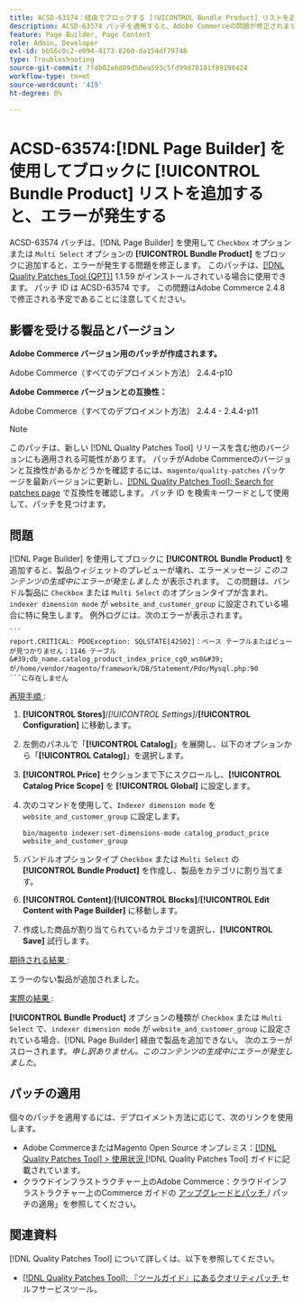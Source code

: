 ```yaml
---
title: ACSD-63574：経由でブロックする [!UICONTROL Bundle Product] リストを追加すると  [!DNL Page Builder]  エラーが発生する
description: ACSD-63574 パッチを適用すると、Adobe Commerceの問題が修正されます。この問題では、「Checkbox」または「Multi Select」オプションを持つ**[!UICONTROL Bundle Product]**を  [!DNL Page Builder]  経由でブロックに追加するとエラーが発生します。
feature: Page Builder, Page Content
role: Admin, Developer
exl-id: bb56c0c2-e094-4173-8260-da154df79748
type: Troubleshooting
source-git-commit: 7fdb02a6d89d50ea593c5fd99d78101f89198424
workflow-type: tm+mt
source-wordcount: '419'
ht-degree: 0%

---
```


# ACSD-63574:[!DNL Page Builder] を使用してブロックに [!UICONTROL Bundle Product] リストを追加すると、エラーが発生する

ACSD-63574 パッチは、[!DNL Page Builder] を使用して `Checkbox` オプションまたは `Multi Select` オプションの **[!UICONTROL Bundle Product]** をブロックに追加すると、エラーが発生する問題を修正します。 このパッチは、[[!DNL Quality Patches Tool (QPT)]](/help/tools/quality-patches-tool/quality-patches-tool-to-self-serve-quality-patches.md) 1.1.59 がインストールされている場合に使用できます。 パッチ ID は ACSD-63574 です。 この問題はAdobe Commerce 2.4.8 で修正される予定であることに注意してください。

## 影響を受ける製品とバージョン

**Adobe Commerce バージョン用のパッチが作成されます。**

Adobe Commerce（すべてのデプロイメント方法） 2.4.4-p10

**Adobe Commerce バージョンとの互換性：**

Adobe Commerce（すべてのデプロイメント方法） 2.4.4 - 2.4.4-p11

>[!NOTE]
>
>このパッチは、新しい [!DNL Quality Patches Tool] リリースを含む他のバージョンにも適用される可能性があります。 パッチがAdobe Commerceのバージョンと互換性があるかどうかを確認するには、`magento/quality-patches` パッケージを最新バージョンに更新し、[[!DNL Quality Patches Tool]: Search for patches page](https://experienceleague.adobe.com/tools/commerce-quality-patches/index.html?lang=ja) で互換性を確認します。 パッチ ID を検索キーワードとして使用して、パッチを見つけます。

## 問題

[!DNL Page Builder] を使用してブロックに **[!UICONTROL Bundle Product]** を追加すると、製品ウィジェットのプレビューが壊れ、エラーメッセージ *このコンテンツの生成中にエラーが発生しました* が表示されます。 この問題は、バンドル製品に `Checkbox` または `Multi Select` のオプションタイプが含まれ、`indexer dimension mode` が `website_and_customer_group` に設定されている場合に特に発生します。 例外ログには、次のエラーが表示されます。

    ```
    report.CRITICAL: PDOException: SQLSTATE[42S02]：ベース テーブルまたはビューが見つかりません：1146 テーブル &#39;db_name.catalog_product_index_price_cg0_ws0&#39;が/home/vendor/magento/framework/DB/Statement/Pdo/Mysql.php:90
    ```に存在しません 

<u> 再現手順 </u>:

1. **[!UICONTROL Stores]**/*[!UICONTROL Settings]*/**[!UICONTROL Configuration]** に移動します。
1. 左側のパネルで「**[!UICONTROL Catalog]**」を展開し、以下のオプションから「**[!UICONTROL Catalog]**」を選択します。
1. **[!UICONTROL Price]** セクションまで下にスクロールし、**[!UICONTROL Catalog Price Scope]** を **[!UICONTROL Global]** に設定します。
1. 次のコマンドを使用して、`Indexer dimension mode` を `website_and_customer_group` に設定します。

   `bin/magento indexer:set-dimensions-mode catalog_product_price website_and_customer_group`

1. バンドルオプションタイプ `Checkbox` または `Multi Select` の **[!UICONTROL Bundle Product]** を作成し、製品をカテゴリに割り当てます。
1. **[!UICONTROL Content]**/**[!UICONTROL Blocks]**/**[!UICONTROL Edit Content with Page Builder]** に移動します。
1. 作成した商品が割り当てられているカテゴリを選択し、**[!UICONTROL Save]** 試行します。

<u> 期待される結果 </u>:

エラーのない製品が追加されました。

<u> 実際の結果 </u>:

**[!UICONTROL Bundle Product]** オプションの種類が `Checkbox` または `Multi Select` で、`indexer dimension mode` が `website_and_customer_group` に設定されている場合、[!DNL Page Builder] 経由で製品を追加できない。 次のエラーがスローされます。*申し訳ありません。このコンテンツの生成中にエラーが発生しました*。


## パッチの適用

個々のパッチを適用するには、デプロイメント方法に応じて、次のリンクを使用します。

* Adobe CommerceまたはMagento Open Source オンプレミス：[[!DNL Quality Patches Tool] > 使用状況 ](/help/tools/quality-patches-tool/usage.md) [!DNL Quality Patches Tool] ガイドに記載されています。
* クラウドインフラストラクチャー上のAdobe Commerce：クラウドインフラストラクチャー上のCommerce ガイドの [ アップグレードとパッチ ](https://experienceleague.adobe.com/docs/commerce-cloud-service/user-guide/develop/upgrade/apply-patches.html?lang=ja)/ パッチの適用」を参照してください。


## 関連資料

[!DNL Quality Patches Tool] について詳しくは、以下を参照してください。

* [[!DNL Quality Patches Tool]: 『ツールガイド』にあるクオリティパッチ ](/help/tools/quality-patches-tool/quality-patches-tool-to-self-serve-quality-patches.md) セルフサービスツール。
